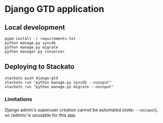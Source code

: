 # Django GTD application

## Local development

    pypm install -r requirements.txt
    python manage.py syncdb
    python manage.py migrate
    python manager.py runserver

## Deploying to Stackato

    stackato push django-gtd
    stackato run "python manage.py syncdb --noinput"
    stackato run "python manage.py migrate --noinput"

### Limitations

Django admin's superuser creation cannot be automated (note:
``--noinput``), so /admin/ is unusable for this app.
